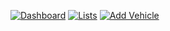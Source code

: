 [![Dashboard](https://github.com/user-attachments/assets/79c10ad4-5ada-49fa-89ca-c4465afd9a95)](https://vehicle-management-system-beta.vercel.app/)
[![Lists](https://github.com/user-attachments/assets/4340a901-a886-4ce1-b4fa-a1ab5f558dbe)](https://vehicle-management-system-beta.vercel.app/vechiles)
[![Add Vehicle](https://github.com/user-attachments/assets/810a665c-05a4-4b05-ba52-32f81026c440)](https://vehicle-management-system-beta.vercel.app/add-vechile)
